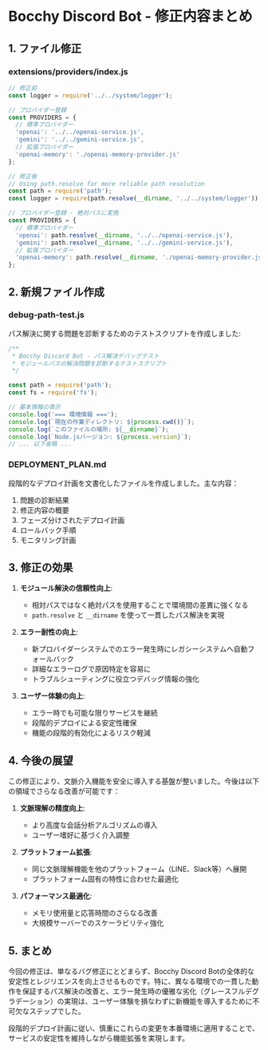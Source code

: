 # Bocchy Discord Bot - 修正内容まとめ

## 1. ファイル修正

### extensions/providers/index.js

```javascript
// 修正前
const logger = require('../../system/logger');

// プロバイダー登録
const PROVIDERS = {
  // 標準プロバイダー
  'openai': '../../openai-service.js',
  'gemini': '../../gemini-service.js',
  // 拡張プロバイダー
  'openai-memory': './openai-memory-provider.js'
};
```

```javascript
// 修正後
// Using path.resolve for more reliable path resolution
const path = require('path');
const logger = require(path.resolve(__dirname, '../../system/logger'));

// プロバイダー登録 - 絶対パスに変換
const PROVIDERS = {
  // 標準プロバイダー
  'openai': path.resolve(__dirname, '../../openai-service.js'),
  'gemini': path.resolve(__dirname, '../../gemini-service.js'),
  // 拡張プロバイダー
  'openai-memory': path.resolve(__dirname, './openai-memory-provider.js')
};
```

## 2. 新規ファイル作成

### debug-path-test.js

パス解決に関する問題を診断するためのテストスクリプトを作成しました:

```javascript
/**
 * Bocchy Discord Bot - パス解決デバッグテスト
 * モジュールパスの解決問題を診断するテストスクリプト
 */

const path = require('path');
const fs = require('fs');

// 基本情報の表示
console.log('=== 環境情報 ===');
console.log(`現在の作業ディレクトリ: ${process.cwd()}`);
console.log(`このファイルの場所: ${__dirname}`);
console.log(`Node.jsバージョン: ${process.version}`);
// ... 以下省略 ...
```

### DEPLOYMENT_PLAN.md

段階的なデプロイ計画を文書化したファイルを作成しました。主な内容：

1. 問題の診断結果
2. 修正内容の概要
3. フェーズ分けされたデプロイ計画
4. ロールバック手順
5. モニタリング計画

## 3. 修正の効果

1. **モジュール解決の信頼性向上**:
   - 相対パスではなく絶対パスを使用することで環境間の差異に強くなる
   - `path.resolve` と `__dirname` を使って一貫したパス解決を実現

2. **エラー耐性の向上**:
   - 新プロバイダーシステムでのエラー発生時にレガシーシステムへ自動フォールバック
   - 詳細なエラーログで原因特定を容易に
   - トラブルシューティングに役立つデバッグ情報の強化

3. **ユーザー体験の向上**:
   - エラー時でも可能な限りサービスを継続
   - 段階的デプロイによる安定性確保
   - 機能の段階的有効化によるリスク軽減

## 4. 今後の展望

この修正により、文脈介入機能を安全に導入する基盤が整いました。今後は以下の領域でさらなる改善が可能です：

1. **文脈理解の精度向上**:
   - より高度な会話分析アルゴリズムの導入
   - ユーザー嗜好に基づく介入調整

2. **プラットフォーム拡張**:
   - 同じ文脈理解機能を他のプラットフォーム（LINE、Slack等）へ展開
   - プラットフォーム固有の特性に合わせた最適化

3. **パフォーマンス最適化**:
   - メモリ使用量と応答時間のさらなる改善
   - 大規模サーバーでのスケーラビリティ強化

## 5. まとめ

今回の修正は、単なるバグ修正にとどまらず、Bocchy Discord Botの全体的な安定性とレジリエンスを向上させるものです。特に、異なる環境での一貫した動作を保証するパス解決の改善と、エラー発生時の優雅な劣化（グレースフルデグラデーション）の実現は、ユーザー体験を損なわずに新機能を導入するために不可欠なステップでした。

段階的デプロイ計画に従い、慎重にこれらの変更を本番環境に適用することで、サービスの安定性を維持しながら機能拡張を実現します。